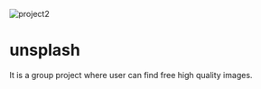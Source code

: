 ![project2](https://user-images.githubusercontent.com/105929312/198487687-9c694a4f-1e0c-47ce-b8e4-3b85a6588b1d.png)


# unsplash


It is a group project where user can find free high quality images.
